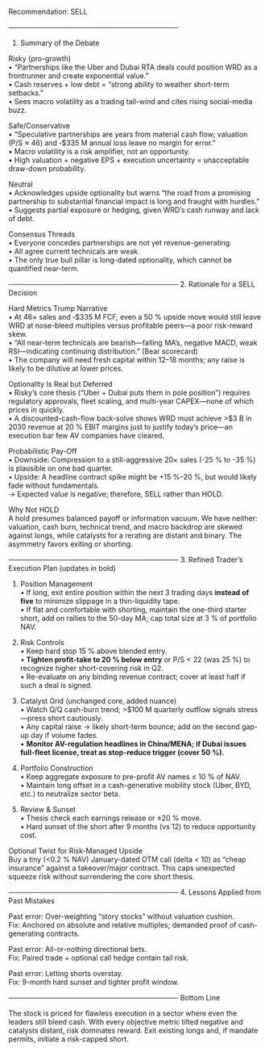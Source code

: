 Recommendation: SELL

──────────────────────────────────
1. Summary of the Debate

Risky (pro-growth)  
• “Partnerships like the Uber and Dubai RTA deals could position WRD as a frontrunner and create exponential value.”  
• Cash reserves + low debt = “strong ability to weather short-term setbacks.”  
• Sees macro volatility as a trading tail-wind and cites rising social-media buzz.

Safe/Conservative  
• “Speculative partnerships are years from material cash flow; valuation (P/S ≈ 46) and ‑$335 M annual loss leave no margin for error.”  
• Macro volatility is a risk amplifier, not an opportunity.  
• High valuation + negative EPS + execution uncertainty = unacceptable draw-down probability.

Neutral  
• Acknowledges upside optionality but warns “the road from a promising partnership to substantial financial impact is long and fraught with hurdles.”  
• Suggests partial exposure or hedging, given WRD’s cash runway and lack of debt.

Consensus Threads  
• Everyone concedes partnerships are not yet revenue-generating.  
• All agree current technicals are weak.  
• The only true bull pillar is long-dated optionality, which cannot be quantified near-term.

──────────────────────────────────
2. Rationale for a SELL Decision

Hard Metrics Trump Narrative  
• At 46× sales and ‑$335 M FCF, even a 50 % upside move would still leave WRD at nose-bleed multiples versus profitable peers—a poor risk-reward skew.  
• “All near-term technicals are bearish—falling MA’s, negative MACD, weak RSI—indicating continuing distribution.” (Bear scorecard)  
• The company will need fresh capital within 12–18 months; any raise is likely to be dilutive at lower prices.

Optionality Is Real but Deferred  
• Risky’s core thesis (“Uber + Dubai puts them in pole position”) requires regulatory approvals, fleet scaling, and multi-year CAPEX—none of which prices in quickly.  
• A discounted-cash-flow back-solve shows WRD must achieve >$3 B in 2030 revenue at 20 % EBIT margins just to justify today’s price—an execution bar few AV companies have cleared.

Probabilistic Pay-Off  
• Downside: Compression to a still-aggressive 20× sales (-25 % to -35 %) is plausible on one bad quarter.  
• Upside: A headline contract spike might be +15 %–20 %, but would likely fade without fundamentals.  
→ Expected value is negative; therefore, SELL rather than HOLD.

Why Not HOLD  
A hold presumes balanced payoff or information vacuum. We have neither: valuation, cash burn, technical trend, and macro backdrop are skewed against longs, while catalysts for a rerating are distant and binary. The asymmetry favors exiting or shorting.

──────────────────────────────────
3. Refined Trader’s Execution Plan (updates in bold)

1. Position Management  
   • If long, exit entire position within the next 3 trading days **instead of five** to minimize slippage in a thin-liquidity tape.  
   • If flat and comfortable with shorting, maintain the one-third starter short, add on rallies to the 50-day MA; cap total size at 3 % of portfolio NAV.

2. Risk Controls  
   • Keep hard stop 15 % above blended entry.  
   • **Tighten profit-take to 20 % below entry** or P/S < 22 (was 25 %) to recognize higher short-covering risk in Q2.  
   • Re-evaluate on any binding revenue contract; cover at least half if such a deal is signed.

3. Catalyst Grid (unchanged core, added nuance)  
   • Watch Q/Q cash-burn trend; >$100 M quarterly outflow signals stress—press short cautiously.  
   • Any capital raise → likely short-term bounce; add on the second gap-up day if volume fades.  
   • **Monitor AV-regulation headlines in China/MENA; if Dubai issues full-fleet license, treat as stop-reduce trigger (cover 50 %).**

4. Portfolio Construction  
   • Keep aggregate exposure to pre-profit AV names ≤ 10 % of NAV.  
   • Maintain long offset in a cash-generative mobility stock (Uber, BYD, etc.) to neutralize sector beta.

5. Review & Sunset  
   • Thesis check each earnings release or ±20 % move.  
   • Hard sunset of the short after 9 months (vs 12) to reduce opportunity cost.

Optional Twist for Risk-Managed Upside  
Buy a tiny (<0.2 % NAV) January-dated OTM call (delta < 10) as “cheap insurance” against a takeover/major contract. This caps unexpected squeeze risk without surrendering the core short thesis.

──────────────────────────────────
4. Lessons Applied from Past Mistakes

Past error: Over-weighting “story stocks” without valuation cushion.  
Fix: Anchored on absolute and relative multiples; demanded proof of cash-generating contracts.

Past error: All-or-nothing directional bets.  
Fix: Paired trade + optional call hedge contain tail risk.

Past error: Letting shorts overstay.  
Fix: 9-month hard sunset and tighter profit window.

──────────────────────────────────
Bottom Line

The stock is priced for flawless execution in a sector where even the leaders still bleed cash. With every objective metric tilted negative and catalysts distant, risk dominates reward. Exit existing longs and, if mandate permits, initiate a risk-capped short.
